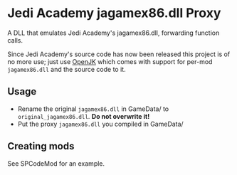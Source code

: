 Jedi Academy jagamex86.dll Proxy
================================

A DLL that emulates Jedi Academy's jagamex86.dll, forwarding function calls.

Since Jedi Academy's source code has now been released this project is of no more use; just use [OpenJK](https://github.com/JACoders/OpenJK/) which comes with support for per-mod `jagamex86.dll` and the source code to it.

Usage
-----

* Rename the original `jagamex86.dll` in GameData/ to `original_jagamex86.dll`. **Do not overwrite it!**
* Put the proxy `jagamex86.dll` you compiled in GameData/

Creating mods
-------------

See SPCodeMod for an example.
